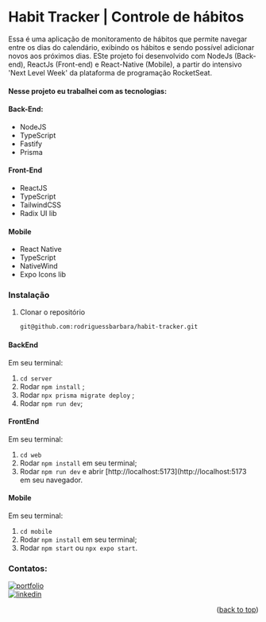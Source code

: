 # Habit Tracker | Controle de hábitos
Essa é uma aplicação de monitoramento de hábitos que permite navegar entre os dias do calendário, exibindo os hábitos e sendo possível adicionar novos aos próximos dias.
ESte projeto foi desenvolvido com NodeJs (Back-end), ReactJs (Front-end) e React-Native (Mobile), a partir do intensivo 'Next Level Week' da plataforma de programação RocketSeat.


#### Nesse projeto eu trabalhei com as tecnologias:
  #### Back-End:
  - NodeJS
  - TypeScript
  - Fastify
  - Prisma

  #### Front-End
  - ReactJS
  - TypeScript
  - TailwindCSS
  - Radix UI lib

 #### Mobile
  - React Native
  - TypeScript
  - NativeWind
  - Expo Icons lib

### Instalação
1. Clonar o repositório
   ```sh
   git@github.com:rodriguessbarbara/habit-tracker.git

  #### BackEnd
  Em seu terminal:
1. `cd server`
2. Rodar `npm install` ;
3. Rodar `npx prisma migrate deploy` ;
4. Rodar `npm run dev`;

  #### FrontEnd
  Em seu terminal:
1. `cd web`
2. Rodar `npm install` em seu terminal;
3. Rodar `npm run dev` e abrir [http://localhost:5173](http://localhost:5173 em seu navegador.

  #### Mobile
  Em seu terminal:
1. `cd mobile`
2. Rodar `npm install` em seu terminal;
3. Rodar `npm start` ou `npx expo start`.

### Contatos:
[![portfolio](https://img.shields.io/badge/my_portfolio-000?style=for-the-badge&logo=ko-fi&logoColor=white)](https://rodriguessbarbara.github.io/)</br>
[![linkedin](https://img.shields.io/badge/linkedin-0A66C2?style=for-the-badge&logo=linkedin&logoColor=white)](https://www.linkedin.com/in/rodriguessbarbara/)</br>

<p align="right">(<a href="#top">back to top</a>)</p>
